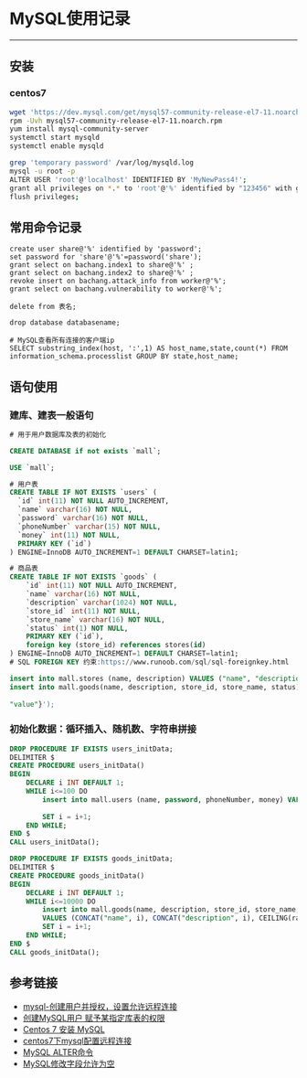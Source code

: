 # MySQL使用记录
***
## 安装
### centos7
```bash
wget 'https://dev.mysql.com/get/mysql57-community-release-el7-11.noarch.rpm'
rpm -Uvh mysql57-community-release-el7-11.noarch.rpm
yum install mysql-community-server
systemctl start mysqld
systemctl enable mysqld

grep 'temporary password' /var/log/mysqld.log
mysql -u root -p
ALTER USER 'root'@'localhost' IDENTIFIED BY 'MyNewPass4!';
grant all privileges on *.* to 'root'@'%' identified by "123456" with grant option;
flush privileges;
```

## 常用命令记录
```
create user share@'%' identified by 'password';
set password for 'share'@'%'=password('share');
grant select on bachang.index1 to share@'%' ;
grant select on bachang.index2 to share@'%' ;
revoke insert on bachang.attack_info from worker@'%';
grant select on bachang.vulnerability to worker@'%';

delete from 表名;

drop database databasename;

# MySQL查看所有连接的客户端ip
SELECT substring_index(host, ':',1) AS host_name,state,count(*) FROM information_schema.processlist GROUP BY state,host_name;
```

## 语句使用
### 建库、建表一般语句
```sql
# 用于用户数据库及表的初始化

CREATE DATABASE if not exists `mall`;

USE `mall`;

# 用户表
CREATE TABLE IF NOT EXISTS `users` (
  `id` int(11) NOT NULL AUTO_INCREMENT,
  `name` varchar(16) NOT NULL,
  `password` varchar(16) NOT NULL,
  `phoneNumber` varchar(15) NOT NULL,
  `money` int(11) NOT NULL,
  PRIMARY KEY (`id`)
) ENGINE=InnoDB AUTO_INCREMENT=1 DEFAULT CHARSET=latin1;

# 商品表
CREATE TABLE IF NOT EXISTS `goods` (
    `id` int(11) NOT NULL AUTO_INCREMENT,
    `name` varchar(16) NOT NULL,
    `description` varchar(1024) NOT NULL,
    `store_id` int(11) NOT NULL,
    `store_name` varchar(16) NOT NULL,
    `status` int(1) NOT NULL,
    PRIMARY KEY (`id`),
    foreign key (store_id) references stores(id)
) ENGINE=InnoDB AUTO_INCREMENT=1 DEFAULT CHARSET=latin1;
# SQL FOREIGN KEY 约束:https://www.runoob.com/sql/sql-foreignkey.html

insert into mall.stores (name, description) VALUES ("name", "description");
insert into mall.goods(name, description, store_id, store_name, status) VALUES ("name", "description", 1, "name",
                                                                                    1);
"value"}');
```

### 初始化数据：循环插入、随机数、字符串拼接
```sql
DROP PROCEDURE IF EXISTS users_initData;
DELIMITER $
CREATE PROCEDURE users_initData()
BEGIN
    DECLARE i INT DEFAULT 1;
    WHILE i<=100 DO
        insert into mall.users (name, password, phoneNumber, money) VALUES (CONCAT("user", i), "password",
                                                                            CONCAT("phoneNumber", i), 0);
        SET i = i+1;
    END WHILE;
END $
CALL users_initData();

DROP PROCEDURE IF EXISTS goods_initData;
DELIMITER $
CREATE PROCEDURE goods_initData()
BEGIN
    DECLARE i INT DEFAULT 1;
    WHILE i<=10000 DO
        insert into mall.goods(name, description, store_id, store_name, status)
        VALUES (CONCAT("name", i), CONCAT("description", i), CEILING(rand()*100), "storeName", 1);
        SET i = i+1;
    END WHILE;
END $
CALL goods_initData();
```

## 参考链接
- [mysql-创建用户并授权，设置允许远程连接](https://www.cnblogs.com/gpdm/p/6492449.html)
- [创建MySQL用户 赋予某指定库表的权限](https://www.cnblogs.com/wuyifu/p/7580494.html)
- [Centos 7 安装 MySQL](https://www.jianshu.com/p/7cccdaa2d177)
- [centos7下mysql配置远程连接](https://blog.csdn.net/song634/article/details/80394965)
- [MySQL ALTER命令](https://www.runoob.com/mysql/mysql-alter.html)
- [MySQL修改字段允许为空](https://blog.csdn.net/justdb/article/details/8246782)
